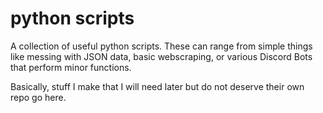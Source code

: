 ﻿# python scripts

A collection of useful python scripts. These can range from simple things like messing with JSON data, basic webscraping, or various Discord Bots that perform minor functions.

Basically, stuff I make that I will need later but do not deserve their own repo go here.
